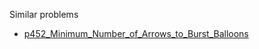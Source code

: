 Similar problems
- [p452_Minimum_Number_of_Arrows_to_Burst_Balloons](https://github.com/genxium/Leetcode/tree/master/p452_Minimum_Number_of_Arrows_to_Burst_Balloons)
